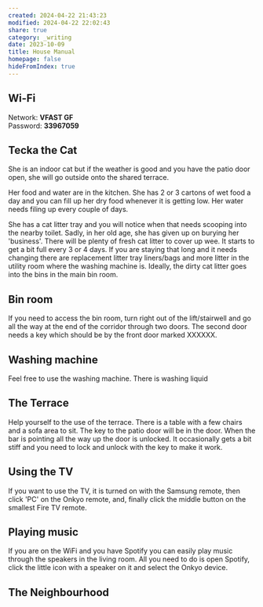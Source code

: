 ```yaml
---
created: 2024-04-22 21:43:23
modified: 2024-04-22 22:02:43
share: true
category: _writing
date: 2023-10-09
title: House Manual
homepage: false
hideFromIndex: true
---
```



## Wi-Fi
Network: **VFAST GF**  
Password: **33967059**

## Tecka the Cat
 She is an indoor cat but if the weather is good and you have the patio door open, she will go outside onto the shared terrace. 
 
 Her food and water are in the kitchen. She has 2 or 3 cartons of wet food a day and you can fill up her dry food whenever it is getting low. Her water needs filing up every couple of days. 
 
 She has a cat litter tray and you will notice when that needs scooping into the nearby toilet. Sadly, in her old age, she has given up on burying her 'business'. There will be plenty of fresh cat litter to cover up wee. It starts to get a bit full every 3 or 4 days. If you are staying that long and it needs changing there are replacement litter tray liners/bags and more litter in the utility room where the washing machine is. Ideally, the dirty cat litter goes into the bins in the main bin room. 
 
## Bin room
 If you need to access the bin room, turn right out of the lift/stairwell and go all the way at the end of the corridor through two doors. The second door needs a key which should be by the front door marked XXXXXX. 

## Washing machine
Feel free to use the washing machine. There is washing liquid

## The Terrace
Help yourself to the use of the terrace. There is a table with a few chairs and a sofa area to sit. The key to the patio door will be in the door. When the bar is pointing all the way up the door is unlocked. It occasionally gets a bit stiff and you need to lock and unlock with the key to make it work.  

## Using the TV
If you want to use the TV, it is turned on with the Samsung remote, then click 'PC' on the Onkyo remote, and, finally click the middle button on the smallest Fire TV remote.

## Playing music
If you are on the WiFi and you have Spotify you can easily play music through the speakers in the living room. All you need to do is open Spotify, click the little icon with a speaker on it and select the Onkyo device.  

## The Neighbourhood